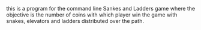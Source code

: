 this is a program for the command line Sankes and Ladders game where the objective is the number of coins with which player win the game with snakes, elevators and ladders distributed over the path.